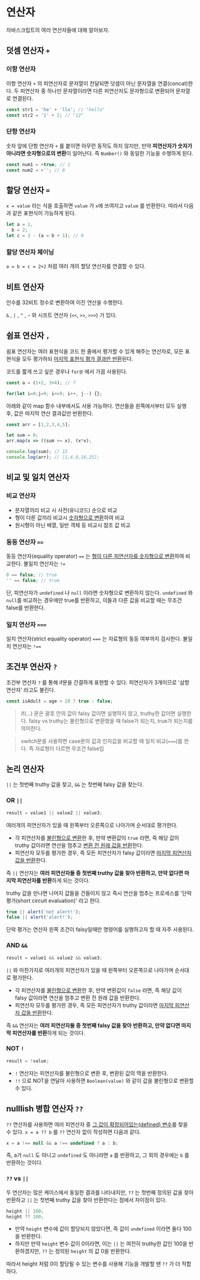 # 연산자

자바스크립트의 여러 연산자들에 대해 알아보자.

## 덧셈 연산자 `+`

### 이항 연산자

이항 연산자 `+` 의 피연산자로 문자열이 전달되면 덧셈이 아닌 문자열을 연결(concat)한다. 두 피연산자 중 하나만 문자열이라면 다른 피연산자도 문자형으로 변환되어 문자열로 연결된다.

```js
const str1 = 'he' + 'llo'; // "hello"
const str2 = '1' + 2; // "12"
```

### 단항 연산자

숫자 앞에 단항 연산자 `+` 를 붙이면 아무런 동작도 하지 않지만, 만약 **피연산자가 숫자가 아니라면 숫자형으로의 변환**이 일어난다. 즉 `Number()` 와 동일한 기능을 수행하게 된다.

```js
const num1 = +true; // 1
const num2 = +''; // 0
```

## 할당 연산자 `=`

`x = value` 라는 식을 호출하면 `value` 가 `x`에 쓰여지고 `value` 를 반환한다. 따라서 다음과 같은 표현식이 가능하게 된다.

```js
let a = 1,
  b = 2;
let c = 3 - (a = b + 1); // 0
```

### 할당 연산자 체이닝

`a = b = c = 2+2` 처럼 여러 개의 할당 연산자를 연결할 수 있다.

## 비트 연산자

인수를 32비트 정수로 변환하여 이진 연산을 수행한다.

`&` , `|` , `^` , `~` 와 시프트 연산자 (`<<`, `>>`, `>>>`) 가 있다.

## 쉼표 연산자 `,`

쉼표 연산자는 여러 표현식을 코드 한 줄에서 평가할 수 있게 해주는 연산자로, 모든 표현식을 모두 평가하되 <u>마지막 표현식 평가 결과만 반환</u>된다.

코드를 짧게 쓰고 싶은 경우나 `for문` 에서 가끔 사용된다.

```js
const a = (1+2, 3+4); // 7

for(let i=0;j=9; i<=9; i++, j--) {};
```
아래와 같이 map 함수 내부에서도 사용 가능하다. 연산들을 왼쪽에서부터 모두 실행 후, 값은 마지막 연산 결과값만 반환한다.
```js
const arr = [1,2,3,4,5];

let sum = 0;
arr.map(x => ((sum += x), (x*x);

console.log(sum); // 15
console.log(arr); // [1,4,9,16,25];
```

## 비교 및 일치 연산자

### 비교 연산자

- 문자열끼리 비교 시 사전(유니코드) 순으로 비교
- 형이 다른 값끼리 비교시 <u>숫자형으로 변환</u>하여 비교
- 원시형이 아닌 배열, 일반 객체 등 비교시 참조 값 비교

### 동등 연산자 `==`

동등 연산자(equality operator) `==` 는 <u>형이 다른 피연산자를 숫자형으로 변환</u>하여 비교한다. 불일치 연산자는 `!=`

```js
0 == false; // true
'' == false; // true
```

단, 피연산자가 `undefined` 나 `null` 이라면 숫자형으로 변환하지 않는다. `undefined` 와 `null`를 비교하는 경우에만 true를 반환하고, 이들과 다른 값을 비교할 때는 무조건 false를 반환한다.

### 일치 연산자 `===`

일치 연산자(strict equality operator) `===` 는 자료형의 동등 여부까지 검사한다. 불일치 연산자는 `!==`

## 조건부 연산자 `?`

조건부 연산자 `?` 를 통해 if문을 간결하게 표현할 수 있다. 피연산자가 3개이므로 '삼항 연산자' 라고도 불린다.

```js
const isAdult = age > 20 ? true : false;
```

> if(...) 문은 괄호 안의 값이 falsy 값이면 실행하지 않고, truthy한 값이면 실행한다. falsy vs truthy는 불린형으로 변환했을 때 false가 되는지, true가 되는지를 의미한다.

> switch문을 사용하면 case문의 값과 인자값을 비교할 때 일치 비교(`===`)를 한다. 즉 자료형이 다르면 무조건 false임

## 논리 연산자

`||` 는 첫번째 truthy 값을 찾고, `&&` 는 첫번째 falsy 값을 찾는다.

### OR `||`

```js
result = value1 || value2 || value3;
```

여러개의 피연산자가 있을 때 왼쪽부터 오른쪽으로 나아가며 순서대로 평가한다.

- 각 피연산자를 <u>불린형으로 변환</u>한 후, 만약 변환값이 `true` 라면, 즉 해당 값이 truthy 값이라면 연산을 멈추고 <u>변환 전 원래 값을 반환</u>한다.
- 피연산자 모두를 평가한 경우, 즉 모든 피연산자가 falsy 값이라면 <u>마지막 피연산자 값을 반환</u>한다.

즉 `||` 연산자는 **여러 피연산자들 중 첫번째 truthy 값을 찾아 반환하고, 만약 없다면 마지막 피연산자를 반환**하게 되는 것이다.

truthy 값을 만나면 나머지 값들을 건들이지 않고 즉시 연산을 멈추는 프로세스를 '단락 평가(short circuit evaluation)' 라고 한다.

```js
true || alert('not alert!');
false || alert('alert!');
```

단락 평가는 연산자 왼쪽 조건이 falsy일때만 명령어를 실행하고자 할 때 자주 사용된다.

### AND `&&`

```js
result = value1 && value2 && value3;
```

`||` 와 마찬가지로 여러개의 피연산자가 있을 때 왼쪽부터 오른쪽으로 나아가며 순서대로 평가한다.

- 각 피연산자를 <u>불린형으로 변환</u>한 후, 만약 변환값이 `false` 라면, 즉 해당 값이 falsy 값이라면 연산을 멈추고 변환 전 원래 값을 반환한다.
- 피연산자 모두를 평가한 경우, 즉 모든 피연산자가 truthy 값이라면 <u>마지막 피연산자 값을 반환</u>한다.

즉 `&&` 연산자는 **여러 피연산자들 중 첫번째 falsy 값을 찾아 반환하고, 만약 없다면 마지막 피연산자를 반환**하게 되는 것이다.

### NOT `!`

```js
result = !value;
```

- `!` 연산자는 피연산자를 불린형으로 변환 후, 변환된 값의 역을 반환한다.
- `!!` 으로 NOT을 연달아 사용하면 `Boolean(value)` 와 같이 값을 불린형으로 변환할 수 있다.

## nulllish 병합 연산자 `??`

`??` 연산자를 사용하면 여러 피연산자 중 <u>그 값이 확정되어있는(defined) 변수</u>를 찾을 수 있다. `x = a ?? b` 를 `??` 연산자 없이 작성하면 다음과 같다.

```js
x = a !== null && a !== undefined ? a : b;
```

즉, a가 `null` 도 아니고 `undefined` 도 아니라면 `a` 를 반환하고, 그 외의 경우에는 `b` 를 반환하는 것이다.

### `??` vs `||`

두 연산자는 많은 케이스에서 동일한 결과를 나타내지만, `??` 는 첫번째 정의된 값을 찾아 반환하고 `||` 는 첫번째 truthy 값을 찾아 반환한다는 점에서 차이점이 있다.

```js
height || 100;
height ?? 100;
```

- 만약 `height` 변수에 값이 할당되지 않았다면, 즉 값이 `undefined` 이라면 둘다 100을 반환한다.
- 하지만 만약 `height` 변수 값이 0이라면, 이는 `||` 는 여전히 truthy한 값인 100을 반환하겠지만, `??` 는 정의된 `height` 의 값 0을 반환한다.

따라서 height 처럼 0이 할당될 수 있는 변수를 사용해 기능을 개발할 땐 `??` 가 더 적합하다.

